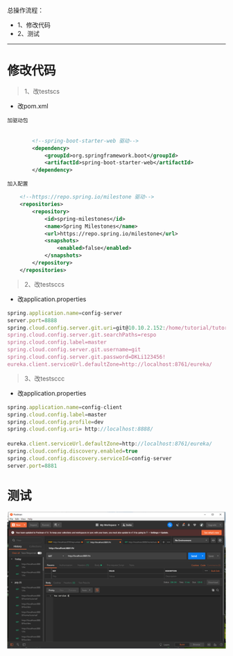 总操作流程：
- 1、修改代码
- 2、测试

***

# 修改代码

> 1、改testscs

- 改pom.xml

`加驱动包`

```xml

        <!--spring-boot-starter-web 驱动-->
        <dependency>
            <groupId>org.springframework.boot</groupId>
            <artifactId>spring-boot-starter-web</artifactId>
        </dependency>

```

`加入配置`

```xml
    <!--https://repo.spring.io/milestone 驱动-->
    <repositories>
        <repository>
            <id>spring-milestones</id>
            <name>Spring Milestones</name>
            <url>https://repo.spring.io/milestone</url>
            <snapshots>
                <enabled>false</enabled>
            </snapshots>
        </repository>
    </repositories>
```

> 2、改testsccs

- 改application.properties

```js
spring.application.name=config-server
server.port=8888
spring.cloud.config.server.git.uri=git@10.10.2.152:/home/tutorial/tutorial.git
spring.cloud.config.server.git.searchPaths=respo
spring.cloud.config.label=master
spring.cloud.config.server.git.username=git
spring.cloud.config.server.git.password=DKLi123456!
eureka.client.serviceUrl.defaultZone=http://localhost:8761/eureka/
```

> 3、改testsccc

- 改application.properties

```js
spring.application.name=config-client
spring.cloud.config.label=master
spring.cloud.config.profile=dev
spring.cloud.config.uri= http://localhost:8888/

eureka.client.serviceUrl.defaultZone=http://localhost:8761/eureka/
spring.cloud.config.discovery.enabled=true
spring.cloud.config.discovery.serviceId=config-server
server.port=8881
```

# 测试

![](image/8-1.png)
